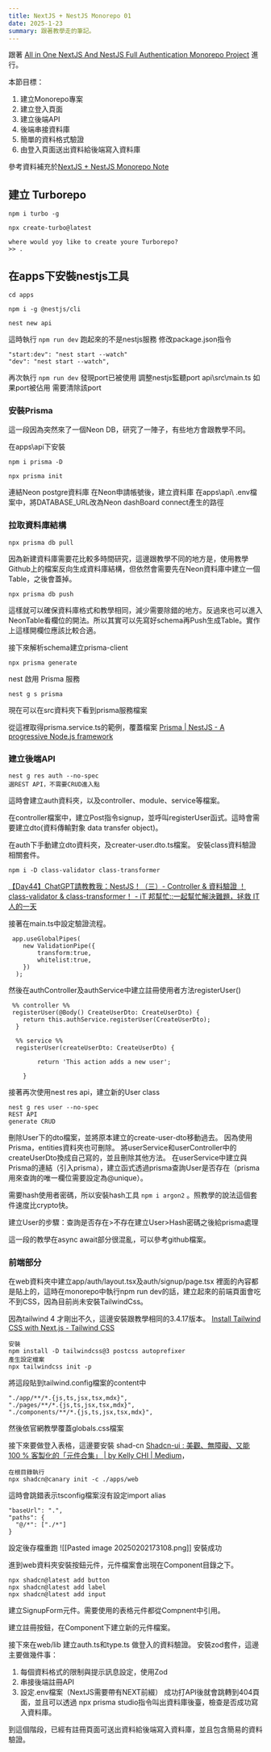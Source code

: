 ```yaml
---
title: NextJS + NestJS Monorepo 01
date: 2025-1-23
summary: 跟著教學走的筆記。
---
```

跟著
[All in One NextJS And NestJS Full Authentication Monorepo Project](https://youtu.be/Y9KNU2MnO-o?si=QjLI37bHBjRjoyhC) 進行。

本節目標：

1. 建立Monorepo專案
2. 建立登入頁面
3. 建立後端API
4. 後端串接資料庫
5. 簡單的資料格式驗證
6. 由登入頁面送出資料給後端寫入資料庫


參考資料補充於[NextJS + NestJS Monorepo Note](2025-1-23-playforfun-note)

## 建立 Turborepo

```
npm i turbo -g
```

```
npx create-turbo@latest

where would yoy like to create youre Turborepo?
>> .
```
## 在apps下安裝nestjs工具
```
cd apps

npm i -g @nestjs/cli

nest new api

```
這時執行 `npm run dev` 跑起來的不是nestjs服務
修改package.json指令
```
"start:dev": "nest start --watch"
"dev": "nest start --watch",
```

再次執行 `npm run dev` 發現port已被使用
調整nestjs監聽port
api\src\main.ts
如果port被佔用 需要清除該port


### 安裝Prisma

這一段因為突然來了一個Neon DB，研究了一陣子，有些地方會跟教學不同。

在apps\api下安裝
```
npm i prisma -D

npx prisma init
```

連結Neon postgre資料庫
在Neon申請帳號後，建立資料庫
在apps\api\ .env檔案中，將DATABASE_URL改為Neon dashBoard connect產生的路徑

### 拉取資料庫結構
```
npx prisma db pull
```

因為新建資料庫需要花比較多時間研究，這邊跟教學不同的地方是，使用教學Github上的檔案反向生成資料庫結構，但依然會需要先在Neon資料庫中建立一個Table，之後會蓋掉。

```
npx prisma db push
```

這樣就可以確保資料庫格式和教學相同，減少需要除錯的地方。反過來也可以進入NeonTable看欄位的開法。所以其實可以先寫好schema再Push生成Table。實作上這樣開欄位應該比較合適。

接下來解析schema建立prisma-client

```
npx prisma generate
```

nest 啟用 Prisma 服務
```
nest g s prisma
```
現在可以在src資料夾下看到prisma服務檔案

從這裡取得prisma.service.ts的範例，覆蓋檔案
[Prisma | NestJS - A progressive Node.js framework](https://docs.nestjs.com/recipes/prisma)

### 建立後端API

```
nest g res auth --no-spec
選REST API，不需要CRUD進入點
```

這時會建立auth資料夾，以及controller、module、service等檔案。

在controller檔案中，建立Post指令signup，並呼叫registerUser函式。這時會需要建立dto(資料傳輸對象 data transfer object)。

在auth下手動建立dto資料夾，及creater-user.dto.ts檔案。
安裝class資料驗證相關套件。
```
npm i -D class-validator class-transformer
```

[【Day44】ChatGPT請教教我：NestJS！（三）- Controller & 資料驗證 ！class-validator & class-transformer！ - iT 邦幫忙::一起幫忙解決難題，拯救 IT 人的一天](https://ithelp.ithome.com.tw/articles/10340470)

接著在main.ts中設定驗證流程。
```
 app.useGlobalPipes(
    new ValidationPipe({
        transform:true,
        whitelist:true,
    })
  );
```

然後在authController及authService中建立註冊使用者方法registerUser()

```
 %% controller %%
 registerUser(@Body() CreateUserDto: CreateUserDto) {
    return this.authService.registerUser(CreateUserDto);
  }
  
  %% service %%
  registerUser(createUserDto: CreateUserDto) {

        return 'This action adds a new user';

    }
```
接著再次使用nest res api，建立新的User class
```
nest g res user --no-spec
REST API
generate CRUD
```
刪除User下的dto檔案，並將原本建立的create-user-dto移動過去。
因為使用Prisma，entities資料夾也可刪除。
將userService和userController中的createUserDto換成自己寫的，並且刪除其他方法。
在userService中建立與Prisma的連結（引入prisma），建立函式透過prisma查詢User是否存在（prisma用來查詢的唯一欄位需要設定為@unique）。

需要hash使用者密碼，所以安裝hash工具 `npm i argon2` 。照教學的說法這個套件速度比crypto快。

建立User的步驟：查詢是否存在>不存在建立User>Hash密碼之後給prisma處理

這一段的教學在async await部分很混亂，可以參考github檔案。


### 前端部分

在web資料夾中建立app/auth/layout.tsx及auth/signup/page.tsx
裡面的內容都是貼上的，這時在monorepo中執行npm run dev的話，建立起來的前端頁面會吃不到CSS，因為目前尚未安裝TailwindCss。

因為tailwind 4 才剛出不久，這邊安裝跟教學相同的3.4.17版本。
[Install Tailwind CSS with Next.js - Tailwind CSS](https://v3.tailwindcss.com/docs/guides/nextjs)

```
安裝
npm install -D tailwindcss@3 postcss autoprefixer
產生設定檔案
npx tailwindcss init -p
```
將這段貼到tailwind.config檔案的content中
```
"./app/**/*.{js,ts,jsx,tsx,mdx}",
"./pages/**/*.{js,ts,jsx,tsx,mdx}",
"./components/**/*.{js,ts,jsx,tsx,mdx}",
```
然後依官網教學覆蓋globals.css檔案

接下來要做登入表格，這邊要安裝 shad-cn [Shadcn-ui : 美觀、無障礙、又能 100 % 客製化的「元件合集」 | by Kelly CHI | Medium](https://medium.com/@Kelly_CHI/shadcn-ui-tailwind-components-6fd4f1959147)，

```
在根目錄執行
npx shadcn@canary init -c ./apps/web
```
這時會跳錯表示tsconfig檔案沒有設定import alias
```
"baseUrl": ".",
"paths": {
  "@/*": ["./*"]
}
```

設定後存檔重跑
![[Pasted image 20250202173108.png]]
安裝成功

進到web資料夾安裝按鈕元件，元件檔案會出現在Component目錄之下。
```
npx shadcn@latest add button
npx shadcn@latest add label
npx shadcn@latest add input

```

建立SignupForm元件。需要使用的表格元件都從Compnent中引用。

建立註冊按鈕，在Component下建立新的元件檔案。

接下來在web/lib 建立auth.ts和type.ts 做登入的資料驗證。
安裝zod套件，這邊主要做幾件事：
1. 每個資料格式的限制與提示訊息設定，使用Zod
2. 串接後端註冊API
3. 設定.env檔案（NextJS需要帶有NEXT前綴）
成功打API後就會跳轉到404頁面，並且可以透過 npx prisma studio指令叫出資料庫後臺，檢查是否成功寫入資料庫。

到這個階段，已經有註冊頁面可送出資料給後端寫入資料庫，並且包含簡易的資料驗證。

